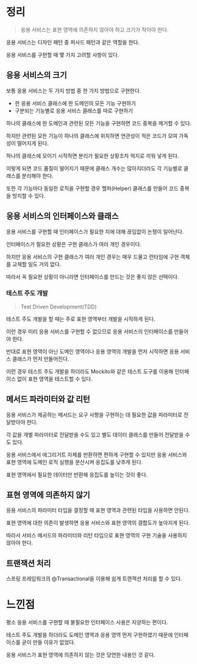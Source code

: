 # 정리

>응용 서비스는 표현 영역에 의존하지 않아야 하고 크기가 작아야 한다.



응용 서비스는 디자인 패턴 중 퍼사드 패턴과 같은 역할을 한다.

응용 서비스를 구현할 때 몇 가지 고려할 사항이 있다.



## 응용 서비스의 크기

보통 응용 서비스는 두 가지 방법 중 한 가지 방법으로 구현한다.

- 한 응용 서비스 클래스에 한 도메인의 모든 기능 구현하기
- 구분되는 기능별로 응용 서비스 클래스를 따로 구현하기



하나의 클래스에 한 도메인과 관련된 모든 기능을 구현하면 코드 중복을 제거할 수 있다.

하지만 관련된 모든 기능이 하나의 클래스에 위치하면 연관성이 적은 코드가 모여 가독성이 떨어지게 된다.

하나의 클래스에 모이기 시작하면 분리가 필요한 상황조차 억지로 끼워 넣게 된다.

이렇게 되면 코드 품질이 떨어지기 때문에 클래스 개수는 많아지더라도 각 기능별로 클래스를 분리해야 한다.

또한 각 기능마다 동일한 로직을 구현할 경우 헬퍼(Helper) 클래스를 만들어 코드 중복을 방지할 수 있다.



## 응용 서비스의 인터페이스와 클래스

응용 서비스를 구현할 때 인터페이스가 필요한 지에 대해 끊임없이 논쟁이 일어난다.

인터페이스가 필요한 상황은 구현 클래스가 여러 개인 경우이다.

하지만 응용 서비스의 구현 클래스가 여러 개인 경우는 매우 드물고 런타임에 구현 객체를 교체할 일도 거의 없다.

따라서 꼭 필요한 상황이 아니라면 인터페이스를 만드는 것은 좋지 않은 선택이다.



### 테스트 주도 개발

> Test Driven Development(TDD)

테스트 주도 개발을 할 때는 주로 표현 영역부터 개발을 시작하게 된다.

이런 경우 미리 응용 서비스를 구현할 수 없으므로 응용 서비스의 인터페이스를 만들어야 한다.



반대로 표현 영역이 아닌 도메인 영역이나 응용 영역의 개발을 먼저 시작하면 응용 서비스 클래스가 먼저 만들어진다.

이런 경우 테스트 주도 개발을 하더라도 Mockito와 같은 테스트 도구를 이용해 인터페이스 없이 표현 영역을 테스트할 수 있다.



## 메서드 파라미터와 값 리턴

응용 서비스가 제공하는 메서드는 요구 사항을 구현하는 데 필요한 값을 파라미터로 전달받아야 한다.

각 값을 개별 파라미터로 전달받을 수도 있고 별도 데이터 클래스를 만들어 전달받을 수도 있다.

응용 서비스에서 애그리거트 자체를 반환하면 편하게 구현할 수 있지만 응용 서비스와 표현 영역에 도메인 로직 실행을 분산시켜 응집도를 낮추게 된다.

표현 영역에서 필요한 데이터만 반환해 응집도를 높이는 것이 좋다.



## 표현 영역에 의존하지 않기

응용 서비스의 파라미터 타입을 결정할 때 표현 영역과 관련된 타입을 사용하면 안된다.

표현 영역에 대한 의존이 발생하면 응용 서비스와 표현 영역의 결합도가 높아지게 된다.

따라서 서비스 메서드의 파라미터와 리턴 타입으로 표현 영역의 구현 기술을 사용하지 않아야 한다.



## 트랜잭션 처리

스프링 프레임워크의 @Transactional을 이용해 쉽게 트랜잭션 처리를 할 수 있다.



# 느낀점

평소 응용 서비스를 구현할 때 불필요한 인터페이스 사용은 지양하는 편이다.

테스트 주도 개발을 하더라도 도메인 영역과 응용 영역 먼저 구현하였기 때문에 인터페이스를 굳이 만들 이유가 없었다.

응용 서비스가 표현 영역에 의존하지 않는 것은 당연한 내용인 것 같다.